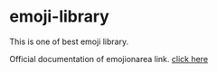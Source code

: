 # emoji-library
This is one of best emoji library.

Official documentation of emojionarea link. 
[click here](https://github.com/mervick/emojionearea)
